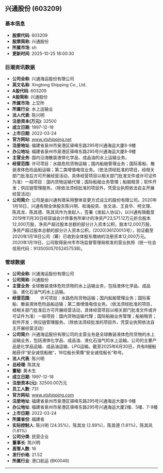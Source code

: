 ## 兴通股份 (603209)

### 基本信息

- **股票代码**: 603209
- **股票简称**: 兴通股份
- **所属市场**: sh
- **更新时间**: 2025-10-25 18:00:30

### 巨潮资讯数据

- **公司全称**: 兴通海运股份有限公司
- **英文名称**: Xingtong Shipping Co., Ltd.
- **A股代码**: 603209
- **A股简称**: 兴通股份
- **所属市场**: 上交所
- **所属行业**: 水上运输业
- **法人代表**: 陈兴明
- **注册资本(万元)**: 32500
- **成立日期**: 1997-12-18
- **上市日期**: 2022-03-24
- **官方网站**: www.xtshipping.net
- **注册地址**: 福建省泉州市泉港区驿峰东路295号兴通海运大厦8-9楼
- **办公地址**: 福建省泉州市泉港区驿峰东路295号兴通海运大厦8-9楼
- **主营业务**: 国内沿海散装液体化学品、成品油的水上运输业务。
- **经营范围**: 许可项目：水路危险货物运输；国内船舶管理业务；国际客船、散装液体危险品船运输；第二类增值电信业务。（依法须经批准的项目，经相关部门批准后方可开展经营活动，具体经营项目以相关部门批准文件或许可证件为准）一般项目：国内货物运输代理；国际船舶业务管理；船舶租赁；软件开发；供应链管理服务。（除依法须经批准的项目外，凭营业执照依法自主开展经营活动）
- **公司简介**: 公司是由兴通有限采用整体变更方式设立的股份有限公司。2020年1月18日，兴通有限全体股东陈兴明、和海投资、张文进、王良华、柯文理、陈其龙、陈其德、陈其凤作为发起人，签署《发起人协议》，以兴通有限截至2019年11月30日经容诚会计师事务所审计的净资产23,571.12万元折合股本12,000万股，净资产超过股本总额的部分计入资本公积。股本12,000万股，净资产超过股本总额的部分计入资本公积。[2020]361Z0013号），验证截至2020年1月18日公司（筹）已收到全体股东缴纳的注册资本12,000万元。2020年1月19日，公司取得泉州市市场监督管理局核发的营业执照（统一社会信用代码：91350505705245753B)。

### 雪球数据

- **公司全称**: 兴通海运股份有限公司
- **公司简称**: 兴通股份
- **主营业务**: 全球散装液体危险货物的水上运输业务，包括液体化学品、成品油、液化石油气的水上运输。
- **经营范围**: 　　许可项目：水路危险货物运输；国内船舶管理业务；国际客船、散装液体危险品船运输；第二类增值电信业务。（依法须经批准的项目，经相关部门批准后方可开展经营活动，具体经营项目以相关部门批准文件或许可证件为准）一般项目：国内货物运输代理；国际船舶业务管理；船舶租赁；软件开发；供应链管理服务。（除依法须经批准的项目外，凭营业执照依法自主开展经营活动）
- **公司简介**: 兴通海运股份有限公司的主营业务是全球散装液体危险货物的水上运输业务，包括液体化学品、成品油、液化石油气的水上运输。公司的主要产品是化学品运输、成品油运输、LPG运输。截至2025年6月30日，共有8艘船舶获评“安全诚信船舶”，16位船长荣膺“安全诚信船长”称号。
- **法人代表**: 陈兴明
- **总经理**: 陈其龙
- **董秘**: 黄木生
- **成立日期**: 1997-12-18
- **注册资本(元)**: 32500.00万元
- **员工人数**: 731
- **官方网站**: www.xtshipping.com
- **注册地址**: 福建省泉州市泉港区驿峰东路295号兴通海运大厦8-9楼
- **办公地址**: 福建省泉州市泉港区驿峰东路295号兴通海运大厦2楼、5楼、7-9楼
- **上市日期**: 2022-03-24
- **所属省份**: 福建省
- **实际控制人**: 陈兴明 (24.35%)，陈其龙 (2.89%)，陈其德 (1.81%)，陈其凤 (1.81%)
- **公司分类**: 民营企业
- **董事长**: 陈兴明
- **高管人数**: 16
- **发行价格**: 21.52
- **所属行业**: 港口航运 (BK0048)

---